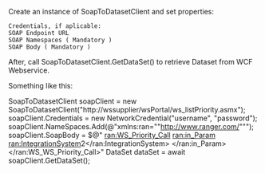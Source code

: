 
Create an instance of SoapToDatasetClient and set properties:

    Credentials, if aplicable:
    SOAP Endpoint URL
    SOAP Namespaces ( Mandatory )
    SOAP Body ( Mandatory )

After, call SoapToDatasetClient.GetDataSet() to retrieve Dataset from WCF Webservice.

Something like this:

SoapToDatasetClient soapClient = new SoapToDatasetClient("http://wssupplier/wsPortal/ws_listPriority.asmx");
soapClient.Credentials = new NetworkCredential("username", "password");
soapClient.NameSpaces.Add(@"xmlns:ran=""http://www.ranger.com/""");
soapClient.SoapBody = $@"
<ran:WS_Priority_Call>
<ran:in_Param>
<ran:IntegrationSystem>2</ran:IntegrationSystem>
</ran:in_Param>
</ran:WS_WS_Priority_Call>"
DataSet dataSet = await soapClient.GetDataSet();
